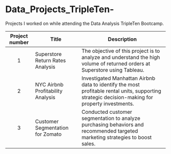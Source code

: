 # Data_Projects_TripleTen-
Projects I worked on while attending the Data Analysis TripleTen Bootcamp.


| Project number | Title | Description |
| :-----------: | ----------- |----------- |
| 1 | Superstore Return Rates Analysis | The objective of this project is  to analyze and understand the high volume of returned orders at Superstore using Tableau. |
| 2 | NYC Airbnb Profitability Analysis | Investigated Manhattan Airbnb data to identify the most profitable rental units, supporting strategic decision-making for property investments.|
| 3 |Customer Segmentation for Zomato | Conducted customer segmentation to analyze purchasing behaviors and recommended targeted marketing strategies to boost sales.|
